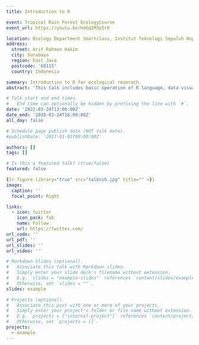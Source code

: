 ```yaml
---
title: Introduction to R

event: Tropical Rain Forest EcologyCourse
event_url: https://youtu.be/HoGqIM3p5r0

location: Biology Department Smartclass, Institut Teknologi Sepuluh Nopember
address:
  street: Arif Rahman Hakim
  city: Surabaya
  region: East Java
  postcode: '60115'
  country: Indonesia

summary: Introduction to R for ecological reserach.
abstract: 'This talk includes basic operation of R language, data visualization using ggplot package, geospatial analysis, and interactive visualizaton using plotly'

# Talk start and end times.
#   End time can optionally be hidden by prefixing the line with `#`.
date: '2022-03-24T13:00:00Z'
date_end: '2030-03-24T16:00:00Z'
all_day: false

# Schedule page publish date (NOT talk date).
#publishDate: '2017-01-01T00:00:00Z'

authors: []
tags: []

# Is this a featured talk? (true/false)
featured: false

{{< figure library="true" src="talknih.jpg" title="" >}}
image: 
  caption: ''
  focal_point: Right

links:
  - icon: twitter
    icon_pack: fab
    name: Follow
    url: https://twitter.com/
url_code: ''
url_pdf: ''
url_slides: ''
url_video: ''

# Markdown Slides (optional).
#   Associate this talk with Markdown slides.
#   Simply enter your slide deck's filename without extension.
#   E.g. `slides = "example-slides"` references `content/slides/example-slides.md`.
#   Otherwise, set `slides = ""`.
slides: example

# Projects (optional).
#   Associate this post with one or more of your projects.
#   Simply enter your project's folder or file name without extension.
#   E.g. `projects = ["internal-project"]` references `content/project/deep-learning/index.md`.
#   Otherwise, set `projects = []`.
projects:
  - example
---
```


<!-- {{% callout note %}}
Click on the **Slides** button above to view the built-in slides feature.
{{% /callout %}}

Slides can be added in a few ways:

- **Create** slides using Wowchemy's [_Slides_](https://wowchemy.com/docs/managing-content/#create-slides) feature and link using `slides` parameter in the front matter of the talk file
- **Upload** an existing slide deck to `static/` and link using `url_slides` parameter in the front matter of the talk file
- **Embed** your slides (e.g. Google Slides) or presentation video on this page using [shortcodes](https://wowchemy.com/docs/writing-markdown-latex/).

Further event details, including [page elements](https://wowchemy.com/docs/writing-markdown-latex/) such as image galleries, can be added to the body of this page. -->
